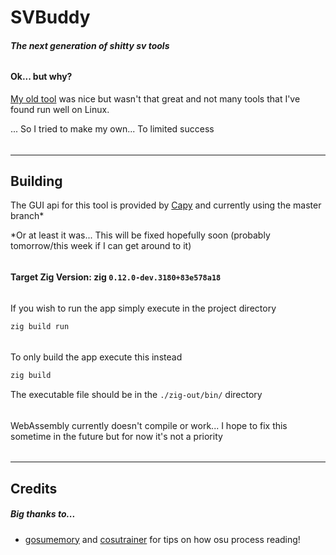 # SVBuddy
##### The next generation of shitty sv tools
######
#### Ok... but why?
[My old tool](https://github.com/Palomarrrr/BezierSV) was nice but wasn't that great and not many tools that I've found run well on Linux.

... So I tried to make my own... To limited success
######
---
## Building
The GUI api for this tool is provided by [Capy](https://capy-ui.org/) and currently using the master branch*

*Or at least it was... This will be fixed hopefully soon (probably tomorrow/this week if I can get around to it)
######
**Target Zig Version: zig `0.12.0-dev.3180+83e578a18`**
######
If you wish to run the app simply execute in the project directory
```sh
zig build run
```
######
To only build the app execute this instead
```sh
zig build
```
The executable file should be in the `./zig-out/bin/` directory
######
WebAssembly currently doesn't compile or work... I hope to fix this sometime in the future but for now it's not a priority
######
---
## Credits

##### Big thanks to...
- [gosumemory](https://github.com/l3lackShark/gosumemory/tree/master) and [cosutrainer](https://github.com/hwsmm/cosutrainer) for tips on how osu process reading!
